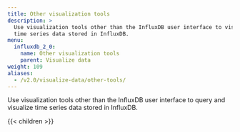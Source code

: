 ```yaml
---
title: Other visualization tools
description: >
  Use visualization tools other than the InfluxDB user interface to visualize
  time series data stored in InfluxDB.
menu:
  influxdb_2_0:
    name: Other visualization tools
    parent: Visualize data
weight: 109
aliases:
  - /v2.0/visualize-data/other-tools/
---
```


Use visualization tools other than the InfluxDB user interface to query and
visualize time series data stored in InfluxDB.

{{< children >}}
